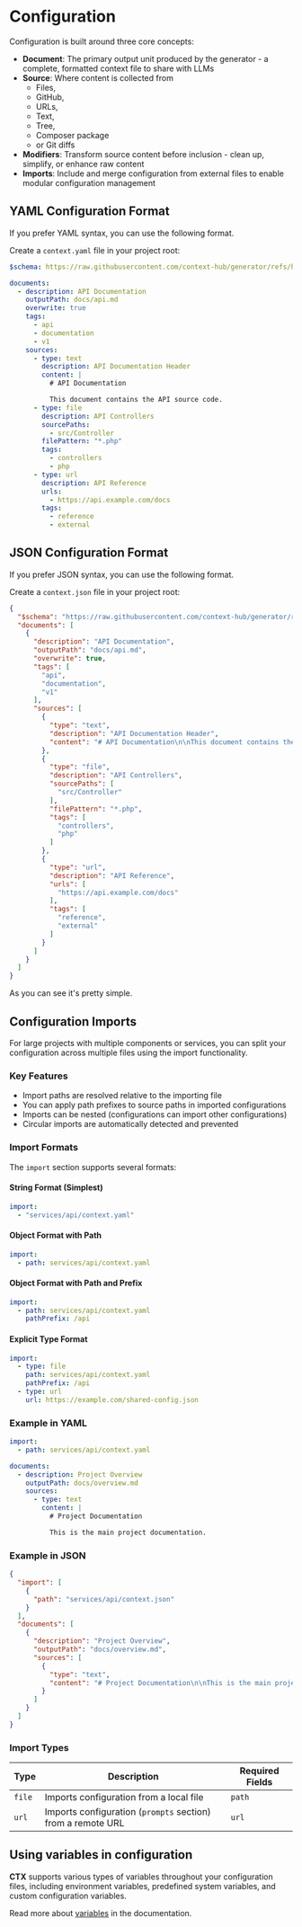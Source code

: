 # Configuration

Configuration is built around three core concepts:

- **Document**: The primary output unit produced by the generator - a complete, formatted context file to share with
  LLMs
- **Source**: Where content is collected from
    - Files,
    - GitHub,
    - URLs,
    - Text,
    - Tree,
    - Composer package
    - or Git diffs
- **Modifiers**: Transform source content before inclusion - clean up, simplify, or enhance raw content
- **Imports**: Include and merge configuration from external files to enable modular configuration management

## YAML Configuration Format

If you prefer YAML syntax, you can use the following format.

Create a `context.yaml` file in your project root:

```yaml
$schema: https://raw.githubusercontent.com/context-hub/generator/refs/heads/main/json-schema.json

documents:
  - description: API Documentation
    outputPath: docs/api.md
    overwrite: true
    tags:
      - api
      - documentation
      - v1
    sources:
      - type: text
        description: API Documentation Header
        content: |
          # API Documentation

          This document contains the API source code.
      - type: file
        description: API Controllers
        sourcePaths:
          - src/Controller
        filePattern: "*.php"
        tags:
          - controllers
          - php
      - type: url
        description: API Reference
        urls:
          - https://api.example.com/docs
        tags:
          - reference
          - external
```

## JSON Configuration Format

If you prefer JSON syntax, you can use the following format.

Create a `context.json` file in your project root:

```json
{
  "$schema": "https://raw.githubusercontent.com/context-hub/generator/refs/heads/main/json-schema.json",
  "documents": [
    {
      "description": "API Documentation",
      "outputPath": "docs/api.md",
      "overwrite": true,
      "tags": [
        "api",
        "documentation",
        "v1"
      ],
      "sources": [
        {
          "type": "text",
          "description": "API Documentation Header",
          "content": "# API Documentation\n\nThis document contains the API source code."
        },
        {
          "type": "file",
          "description": "API Controllers",
          "sourcePaths": [
            "src/Controller"
          ],
          "filePattern": "*.php",
          "tags": [
            "controllers",
            "php"
          ]
        },
        {
          "type": "url",
          "description": "API Reference",
          "urls": [
            "https://api.example.com/docs"
          ],
          "tags": [
            "reference",
            "external"
          ]
        }
      ]
    }
  ]
}
```

As you can see it's pretty simple.

## Configuration Imports

For large projects with multiple components or services, you can split your configuration across multiple files using
the import functionality.

### Key Features

* Import paths are resolved relative to the importing file
* You can apply path prefixes to source paths in imported configurations
* Imports can be nested (configurations can import other configurations)
* Circular imports are automatically detected and prevented

### Import Formats

The `import` section supports several formats:

#### String Format (Simplest)

```yaml
import:
  - "services/api/context.yaml"
```

#### Object Format with Path

```yaml
import:
  - path: services/api/context.yaml
```

#### Object Format with Path and Prefix

```yaml
import:
  - path: services/api/context.yaml
    pathPrefix: /api
```

#### Explicit Type Format

```yaml
import:
  - type: file
    path: services/api/context.yaml
    pathPrefix: /api
  - type: url
    url: https://example.com/shared-config.json
```

### Example in YAML

```yaml
import:
  - path: services/api/context.yaml

documents:
  - description: Project Overview
    outputPath: docs/overview.md
    sources:
      - type: text
        content: |
          # Project Documentation

          This is the main project documentation.
```

### Example in JSON

```json
{
  "import": [
    {
      "path": "services/api/context.json"
    }
  ],
  "documents": [
    {
      "description": "Project Overview",
      "outputPath": "docs/overview.md",
      "sources": [
        {
          "type": "text",
          "content": "# Project Documentation\n\nThis is the main project documentation."
        }
      ]
    }
  ]
}
```

### Import Types

| Type   | Description                                                 | Required Fields |
|--------|-------------------------------------------------------------|-----------------|
| `file` | Imports configuration from a local file                     | `path`          |
| `url`  | Imports configuration (`prompts` section) from a remote URL | `url`           |

## Using variables in configuration

**CTX** supports various types of variables throughout your configuration files, including environment
variables, predefined system variables, and custom configuration variables.

Read more about [variables](./variables.md) in the documentation.